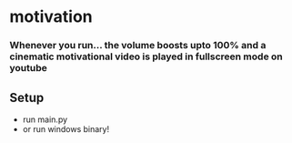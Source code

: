 # motivation

### Whenever you run... the volume boosts upto 100% and a cinematic motivational video is played in fullscreen mode on youtube

## Setup

- run main.py
- or run windows binary!
